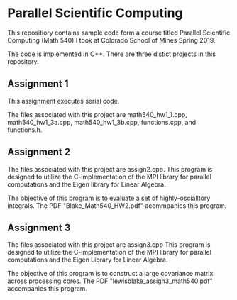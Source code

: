 # Parallel Scientific Computing

This repositiory contains sample code form a course titled Parallel Scientific Computing (Math 540) I took at Colorado School of Mines Spring 2019.

The code is implemented in C++. There are three distict projects in this repository.

## Assignment 1

This assignment executes serial code.

The files associated with this project are math540_hw1_1.cpp, math540_hw1_3a.cpp, math540_hw1_3b.cpp, functions.cpp, and functions.h.

## Assignment 2

The files associated with this project are assign2.cpp. This program is designed to utilize the C-implementation of the MPI library for parallel computations and the Eigen library for Linear Algebra.

The objective of this program is to evaluate a set of highly-oscialltory integrals. The PDF "Blake_Math540_HW2.pdf" acommpanies this program.

## Assignment 3

The files associated with this project are assign3.cpp This program is designed to utilize the C-implementation of the MPI library for parallel computations and the Eigen Library for Linear Algebra.

The objective of this program is to construct a large covariance matrix across processing cores. The PDF "lewisblake_assign3_math540.pdf" accompanies this program.
